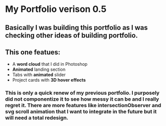 # My Portfolio verison 0.5
## Basically I was building this portfolio as I was checking other ideas of building portfolio. 
## This one featues:
* A **word cloud** that I did in Photoshop
* **Animated** landing section
* Tabs with **animated** slider
* Project cards with **3D hover effects**
### This is only a quick renew of my previous portfolio. I purposely did not componentize it to see how messy it can be and I really regret it. There are more features like intersectionObserver and svg scroll animation that I want to integrate in the future but it will need a total redesign.